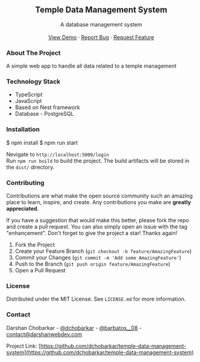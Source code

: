 <div align="center">
  <h2 align="center">Temple Data Management System</h2>

  <p align="center">
    A database management system
    <br />
    <br />
    <a href="https://github.com/dchobarkar/temple-data-management-system/">View Demo</a>
    ·
    <a href="https://github.com/dchobarkar/temple-data-management-system/issues">Report Bug</a>
    ·
    <a href="https://github.com/dchobarkar/temple-data-management-system/issues">Request Feature</a>
  </p>
</div>

### About The Project

A simple web app to handle all data related to a temple management

### Technology Stack
 * TypeScript  
 * JavaScript  
 * Based on Nest framework  
 * Database - PostgreSQL

 ### Installation

   $ npm install
    $ npm run start
  
  Nevigate to `http://localhost:5000/login`  
  Run `npm run build` to build the project. The build artifacts will be stored in the `dist/` directory.
### Contributing

Contributions are what make the open source community such an amazing place to learn, inspire, and create. Any contributions you make are **greatly appreciated**.

If you have a suggestion that would make this better, please fork the repo and create a pull request. You can also simply open an issue with the tag "enhancement".
Don't forget to give the project a star! Thanks again!

1. Fork the Project
2. Create your Feature Branch (`git checkout -b feature/AmazingFeature`)
3. Commit your Changes (`git commit -m 'Add some AmazingFeature'`)
4. Push to the Branch (`git push origin feature/AmazingFeature`)
5. Open a Pull Request

### License

Distributed under the MIT License. See `LICENSE.md` for more information.

### Contact

Darshan Chobarkar - [@dchobarkar](https://www.linkedin.com/in/dchobarkar/) - [@barbatos\_\_08](https://twitter.com/barbatos__08) - contact@darshanwebdev.com

Project Link: [https://github.com/dchobarkar/temple-data-management-system](https://github.com/dchobarkar/temple-data-management-system)
